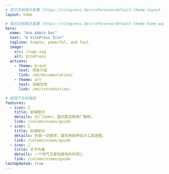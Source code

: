 ```yaml
---
# 官方文档相关配置：https://vitepress.dev/reference/default-theme-layout
layout: home

# 官方文档相关配置：https://vitepress.dev/reference/default-theme-home-page
hero:
  name: "Ace Admin Doc"
  text: "A VitePress Site"
  tagline: Simple, powerful, and fast.
  image:
    src: /logo.svg
    alt: VitePress
  actions:
    - theme: brand
      text: 项目介绍
      link: /md/documentation/
    - theme: alt
      text: 详细文档
      link: /md/introduction/

# 按钮下方的描述
features:
  - icon: 🤹
    title: 前端部分
    details: 大厂Coder，国内某互联网厂搬砖。
    link: /column/views/guide
  - icon: 👩
    title: 后端部分
    details: 热爱一切美学，喜欢用各种设计工具造图。
    link: /column/views/guide
  - icon: 🧩
    title: 关于作者
    details: 一个帅气又爱玩游戏的码农🤹。
    link: /column/views/guide
lastUpdated: true
---
```


